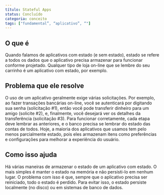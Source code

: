 ```yaml
---
título: Stateful Apps
status: Concluído
categoria: conceito
tags: ["fundamental”, “aplicativo”, “"]
---
```


## O que é

Quando falamos de aplicativos com estado (e sem estado), 
estado se refere a todos os dados que o aplicativo precisa armazenar para funcionar conforme projetado. 
Qualquer tipo de loja on-line que se lembre do seu carrinho é um aplicativo com estado, por exemplo. 

## Problema que ele resolve

O uso de um aplicativo geralmente exige várias solicitações. 
Por exemplo, ao fazer transações bancárias on-line, você se autenticará por 
digitando sua senha (solicitação #1), 
então você pode transferir dinheiro para um amigo (solicite #2), 
e, finalmente, você desejará ver os detalhes da transferência (solicitação #3). 
Para funcionar corretamente, cada etapa deve lembrar as anteriores, 
e o banco precisa se lembrar do estado das contas de todos. 
Hoje, a maioria dos aplicativos que usamos tem pelo menos parcialmente estado, 
pois eles armazenam itens como preferências e configurações para melhorar a experiência do usuário.

## Como isso ajuda

Há várias maneiras de armazenar o estado de um aplicativo com estado. 
O mais simples é manter o estado na memória e não persisti-lo em nenhum lugar. 
O problema com isso é que, sempre que o aplicativo precisa ser reiniciado, todo o estado é perdido. 
Para evitar isso, o estado persiste localmente (no disco) ou em sistemas de banco de dados. 

